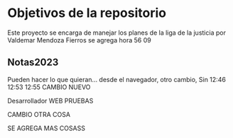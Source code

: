 # Objetivos de la repositorio

Este proyecto se encarga de manejar los planes de la liga de la justicia por Valdemar Mendoza Fierros se agrega hora 56 09


## Notas2023
Pueden hacer lo que quieran... desde el navegador, otro cambio, Sin 12:46 12:53 12:55
CAMBIO NUEVO




Desarrollador WEB PRUEBAS

CAMBIO OTRA COSA

SE AGREGA MAS COSASS
